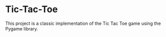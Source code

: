 # Tic-Tac-Toe
This project is a classic implementation of the Tic Tac Toe game using the Pygame library. 
